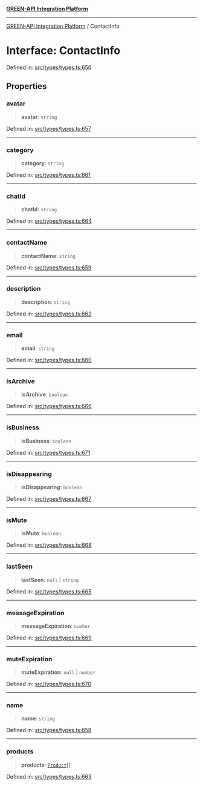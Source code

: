 [**GREEN-API Integration Platform**](../README.md)

***

[GREEN-API Integration Platform](../globals.md) / ContactInfo

# Interface: ContactInfo

Defined in: [src/types/types.ts:656](https://github.com/green-api/greenapi-integration/blob/63683bb8d19b76d9e4ce6bd0a8121d8d2cf428af/src/types/types.ts#L656)

## Properties

### avatar

> **avatar**: `string`

Defined in: [src/types/types.ts:657](https://github.com/green-api/greenapi-integration/blob/63683bb8d19b76d9e4ce6bd0a8121d8d2cf428af/src/types/types.ts#L657)

***

### category

> **category**: `string`

Defined in: [src/types/types.ts:661](https://github.com/green-api/greenapi-integration/blob/63683bb8d19b76d9e4ce6bd0a8121d8d2cf428af/src/types/types.ts#L661)

***

### chatId

> **chatId**: `string`

Defined in: [src/types/types.ts:664](https://github.com/green-api/greenapi-integration/blob/63683bb8d19b76d9e4ce6bd0a8121d8d2cf428af/src/types/types.ts#L664)

***

### contactName

> **contactName**: `string`

Defined in: [src/types/types.ts:659](https://github.com/green-api/greenapi-integration/blob/63683bb8d19b76d9e4ce6bd0a8121d8d2cf428af/src/types/types.ts#L659)

***

### description

> **description**: `string`

Defined in: [src/types/types.ts:662](https://github.com/green-api/greenapi-integration/blob/63683bb8d19b76d9e4ce6bd0a8121d8d2cf428af/src/types/types.ts#L662)

***

### email

> **email**: `string`

Defined in: [src/types/types.ts:660](https://github.com/green-api/greenapi-integration/blob/63683bb8d19b76d9e4ce6bd0a8121d8d2cf428af/src/types/types.ts#L660)

***

### isArchive

> **isArchive**: `boolean`

Defined in: [src/types/types.ts:666](https://github.com/green-api/greenapi-integration/blob/63683bb8d19b76d9e4ce6bd0a8121d8d2cf428af/src/types/types.ts#L666)

***

### isBusiness

> **isBusiness**: `boolean`

Defined in: [src/types/types.ts:671](https://github.com/green-api/greenapi-integration/blob/63683bb8d19b76d9e4ce6bd0a8121d8d2cf428af/src/types/types.ts#L671)

***

### isDisappearing

> **isDisappearing**: `boolean`

Defined in: [src/types/types.ts:667](https://github.com/green-api/greenapi-integration/blob/63683bb8d19b76d9e4ce6bd0a8121d8d2cf428af/src/types/types.ts#L667)

***

### isMute

> **isMute**: `boolean`

Defined in: [src/types/types.ts:668](https://github.com/green-api/greenapi-integration/blob/63683bb8d19b76d9e4ce6bd0a8121d8d2cf428af/src/types/types.ts#L668)

***

### lastSeen

> **lastSeen**: `null` \| `string`

Defined in: [src/types/types.ts:665](https://github.com/green-api/greenapi-integration/blob/63683bb8d19b76d9e4ce6bd0a8121d8d2cf428af/src/types/types.ts#L665)

***

### messageExpiration

> **messageExpiration**: `number`

Defined in: [src/types/types.ts:669](https://github.com/green-api/greenapi-integration/blob/63683bb8d19b76d9e4ce6bd0a8121d8d2cf428af/src/types/types.ts#L669)

***

### muteExpiration

> **muteExpiration**: `null` \| `number`

Defined in: [src/types/types.ts:670](https://github.com/green-api/greenapi-integration/blob/63683bb8d19b76d9e4ce6bd0a8121d8d2cf428af/src/types/types.ts#L670)

***

### name

> **name**: `string`

Defined in: [src/types/types.ts:658](https://github.com/green-api/greenapi-integration/blob/63683bb8d19b76d9e4ce6bd0a8121d8d2cf428af/src/types/types.ts#L658)

***

### products

> **products**: [`Product`](Product.md)[]

Defined in: [src/types/types.ts:663](https://github.com/green-api/greenapi-integration/blob/63683bb8d19b76d9e4ce6bd0a8121d8d2cf428af/src/types/types.ts#L663)
